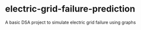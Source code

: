 # electric-grid-failure-prediction
A basic DSA project to simulate electric grid failure using graphs
